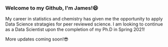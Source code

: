 ### Welcome to my Github, I'm James!😄

My career in statistics and chemistry has given me the opportunity to apply Data Science stratagies for peer reviewed science. I am looking to continue as a Data Scientist upon the completion of my Ph.D in Spring 2021!

More updates coming soon!😎

<!--
**jamesprg/jamesprg** is a ✨ _special_ ✨ repository because its `README.md` (this file) appears on your GitHub profile.

Here are some ideas to get you started:

- 🔭 I’m currently working on ...
- 🌱 I’m currently learning ...
- 👯 I’m looking to collaborate on ...
- 🤔 I’m looking for help with ...
- 💬 Ask me about ...
- 📫 How to reach me: ...
- 😄 Pronouns: ...
- ⚡ Fun fact: ...
-->
